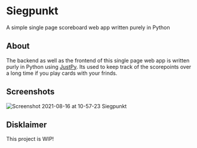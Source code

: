 # Siegpunkt 
A simple single page scoreboard web app written purely in Python 

## About
The backend as well as the frontend of this single page web app is written purly in Python using [JustPy](https://github.com/elimintz/justpy).
Its used to keep track of the scorepoints over a long time if you play cards with your frinds.

## Screenshots
![Screenshot 2021-08-16 at 10-57-23 Siegpunkt](https://user-images.githubusercontent.com/15075613/129538784-0bd89949-720c-4b1c-ab49-12d19fd56b80.png)

## Disklaimer
This project is WIP!
